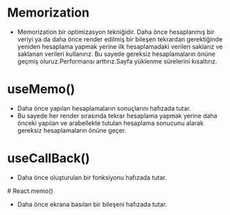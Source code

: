 # Memorization

- Memorization bir optimizasyon tekniğidir.
  Daha önce hesaplanmış bir veriyi ya da daha önce render edilmiş bir bileşen tekrardan gerektiğinde
  yeniden hesaplama yapmak yerine ilk hesaplamadaki verileri saklarız ve saklanan verileri kullanırız.
  Bu sayede gereksiz hesaplamaların önüne geçmiş oluruz.Performansı arttırız.Sayfa yüklenme sürelerini
  kısaltırız.

# useMemo()

- Daha önce yapılan hesaplamaların sonuçlarını hafızada tutar.
- Bu sayede her render sırasında tekrar hesaplama yapmak yerine daha önceki yapılan ve arabellekte tutulan hesaplama sonucunu alarak gereksiz hesaplamaların önüne geçer.

# useCallBack()

- Daha önce oluşturulan bir fonksiyonu hafızada tutar.

# React.memo()

- Daha önce ekrana basılan bir bileşeni hafızada tutar.
